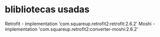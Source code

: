 # blibliotecas usadas
Retrofit - implementation 'com.squareup.retrofit2:retrofit:2.6.2'
Moshi - implementation 'com.squareup.retrofit2:converter-moshi:2.6.2'
